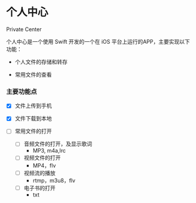 # 个人中心
Private Center

个人中心是一个使用 Swift 开发的一个在 iOS 平台上运行的APP，主要实现以下功能：

* 个人文件的存储和转存

* 常用文件的查看

### 主要功能点

- [x] 文件上传到手机

- [x] 文件下载到本地

- [ ] 常用文件的打开
  - [ ] 音频文件的打开，及显示歌词
    * MP3, m4a,lrc
  - [ ] 视频文件的打开
    * MP4，flv
  - [ ] 视频流的播放
    * rtmp，m3u8，flv
  - [ ] 电子书的打开
    * txt
  
